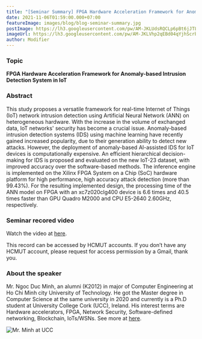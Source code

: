 ```yaml
---
title: "[Seminar Summary] FPGA Hardware Acceleration Framework for Anomaly-based Intrusion Detection System in IoT [EN]"
date: 2021-11-06T01:59:00.000+07:00
featureImage: images/blog/blog-seminar-summary.jpg
postImage: https://lh3.googleusercontent.com/pw/AM-JKLUdsRQCLp6pBt6jJTLMBWw_Z8o9dveWJLz-NMpx2D2GYU0KBYDMw3LSrj6ubBDljXvt3vcsaP07HJV7dyRqF_YCJ1gvZ5xqn26d7evQyN9PtYnL6o86dvDT3IuHPtCiPcVEuby90BnwNz1n0D0A_mS_=w1080-h432-no?authuser=0
imageUrl: https://lh3.googleusercontent.com/pw/AM-JKLVhp2qEBd04qYjhScrb-qnAK_SUhDAoxCKHD5b0sH26cRTCGlvgsxlZtZHhM_QvkDC6ZSFbCPe2702GDnKL3297lptPCTlKJRkllp6yUAdJuMX0w2G2zTz3RQdWtPahictB9XZSqZXI6RIqWT3Pp0JT=w933-h490-no?authuser=0
author: Modifier
---
```


### Topic
**FPGA Hardware Acceleration Framework for Anomaly-based Intrusion Detection System in IoT**

### Abstract

This study proposes a versatile framework for real-time Internet of Things (IoT) network intrusion detection using Artificial Neural Network (ANN) on heterogeneous hardware. With the increase in the volume of exchanged data, IoT networks' security has become a crucial issue. Anomaly-based intrusion detection systems (IDS) using machine learning have recently gained increased popularity, due to their generation ability to detect new attacks. However, the deployment of anomaly-based AI-assisted IDS for IoT devices is computationally expensive. An efficient hierarchical decision-making for IDS is proposed and evaluated on the new IoT-23 dataset, with improved accuracy over the software-based methods. The inference engine is implemented on the Xilinx FPGA System on a Chip (SoC) hardware platform for high performance, high accuracy attack detection (more than 99.43\%). For the resulting implemented design, the processing time of the ANN model on FPGA with an xc7z020clg400 device is 6.6 times and 40.5 times faster than GPU Quadro M2000 and CPU E5-2640 2.60GHz, respectively.

### Seminar recored video

Watch the video at [here](https://drive.google.com/file/d/1M9WVkVvakzx9jttqsR8CCzBbcbBtnpJI/view?usp=sharing).  

This record can be accessed by HCMUT accounts. If you don’t have any HCMUT account, please request for access permission by a Gmail, thank you.

### About the speaker

Mr. Ngoc Duc Minh, an alumni (K2012) in major of Computer Engineering at Ho Chi Minh city University of Technology. He got the Master degree in Computer Science at the same university in 2020 and currently is a Ph.D student at University College Cork (UCC), Ireland. His interest terms are Hardware accelerators, FPGA, Network Security, Software-defined networking, Blockchain, IoTs/WSNs. See more at [here](https://www.insight-centre.org/our-team/duc-minh-ngo/).

![Mr. Minh at UCC](https://lh3.googleusercontent.com/pw/AM-JKLVoWWHHR0DE9yEvm0JEAdxmT3Fz8tQDFBkP_O0Ni2YlHCcm-UDjqxH8jNu6k23wLlgG_XBmNx7q4NltLHQK2R3OSNn7ixnxRxVCkh9nMI2nozxDCZOmqfgDZk8PJDWNW-MgLGC9MZuDkGehQalL0b1A=w747-h994-no?authuser=0)  


